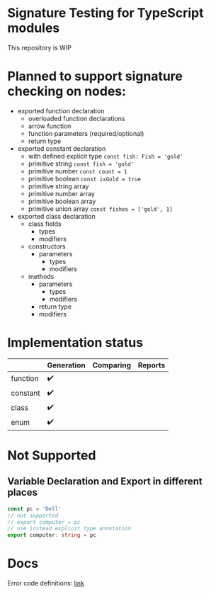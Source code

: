 # Signature Testing for TypeScript modules

This repository is WIP

# Planned to support signature checking on nodes:

-   exported function declaration
    -   overloaded function declarations
    -   arrow function
    -   function parameters (required/optional)
    -   return type
-   exported constant declaration
    -   with defined explicit type `const fish: Fish = 'gold'`
    -   primitive string `const fish = 'gold'`
    -   primitive number `const count = 1`
    -   primitive boolean `const isGold = true`
    -   primitive string array
    -   primitive number array
    -   primitive boolean array
    -   primitive union array `const fishes = ['gold', 1]`
-   exported class declaration
    -   class fields
        -   types
        -   modifiers
    -   constructors
        -   parameters
            -   types
            -   modifiers
    -   methods
        -   parameters
            -   types
            -   modifiers
        -   return type
        -   modifiers

# Implementation status

|          | Generation | Comparing | Reports |
| -------- | ---------- | --------- | ------- |
| function | ✔️         |           |         |
| constant | ✔️         |           |         |
| class    | ✔️         |           |         |
| enum     | ✔️         |           |         |

# Not Supported

## Variable Declaration and Export in different places

```TypeScript
const pc = 'Dell'
// not supported
// export computer = pc
// use instead explicit type annotation
export computer: string = pc
```

# Docs

Error code definitions: [link](./docs/error-code-table.md)
